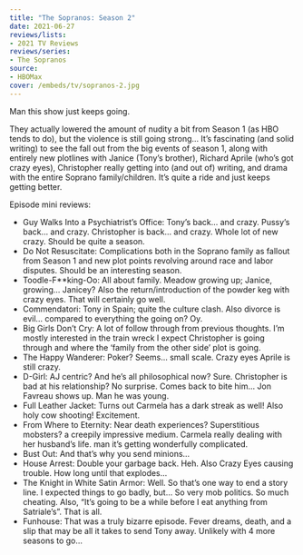 ```yaml
---
title: "The Sopranos: Season 2"
date: 2021-06-27
reviews/lists:
- 2021 TV Reviews
reviews/series:
- The Sopranos
source:
- HBOMax
cover: /embeds/tv/sopranos-2.jpg
---
```

Man this show just keeps going. 

They actually lowered the amount of nudity a bit from Season 1 (as HBO tends to do), but the violence is still going strong… It’s fascinating (and solid writing) to see the fall out from the big events of season 1, along with entirely new plotlines with Janice (Tony’s brother), Richard Aprile (who’s got crazy eyes), Christopher really getting into (and out of) writing, and drama with the entire Soprano family/children. It’s quite a ride and just keeps getting better.

Episode mini reviews:

- Guy Walks Into a Psychiatrist’s Office: Tony’s back… and crazy. Pussy’s back… and crazy. Christopher is back… and crazy. Whole lot of new crazy. Should be quite a season.
- Do Not Resuscitate: Complications both in the Soprano family as fallout from Season 1 and new plot points revolving around race and labor disputes. Should be an interesting season.
- Toodle-F**king-Oo: All about family. Meadow growing up; Janice, growing… Janicey? Also the return/introduction of the powder keg with crazy eyes. That will certainly go well.
- Commendatori: Tony in Spain; quite the culture clash. Also divorce is evil… compared to everything the going on? Oy.
- Big Girls Don’t Cry: A lot of follow through from previous thoughts. I’m mostly interested in the train wreck I expect Christopher is going through and where the ‘family from the other side’ plot is going.
- The Happy Wanderer: Poker? Seems… small scale. Crazy eyes Aprile is still crazy.
- D-Girl: AJ centric? And he’s all philosophical now? Sure. Christopher is bad at his relationship? No surprise. Comes back to bite him… Jon Favreau shows up. Man he was young.
- Full Leather Jacket: Turns out Carmela has a dark streak as well! Also holy cow shooting! Excitement.
- From Where to Eternity: Near death experiences? Superstitious mobsters? a creepily impressive medium. Carmela really dealing with her husband’s life. man it’s getting wonderfully complicated.
- Bust Out: And that’s why you send minions…
- House Arrest: Double your garbage back. Heh. Also Crazy Eyes causing trouble. How long until that explodes…
- The Knight in White Satin Armor: Well. So that’s one way to end a story line. I expected things to go badly, but… So very mob politics. So much cheating. Also, “It’s going to be a while before I eat anything from Satriale’s”. That is all.
- Funhouse: That was a truly bizarre episode. Fever dreams, death, and a slip that may be all it takes to send Tony away. Unlikely with 4 more seasons to go…
